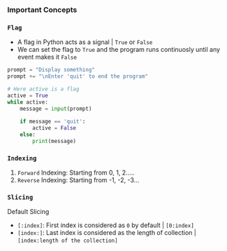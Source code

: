 ### Important Concepts 

### `Flag`
- A flag in Python acts as a signal | `True` or `False`
- We can set the flag to `True` and the program runs continuosly until any event makes it `False`

```python
prompt = "Display something"
prompt += "\nEnter 'quit' to end the program"

# Here active is a flag
active = True
while active:
    message = input(prompt)
    
    if message == 'quit':
        active = False
    else:
        print(message)
```

### `Indexing`

1. `Forward` Indexing: Starting from 0, 1, 2.....
2. `Reverse` Indexing: Starting from -1, -2, -3...

### `Slicing`

Default Slicing 
- `[:index]`: First index is considered as `0` by default | `[0:index]`
- `[index:]`: Last index is considered as the length of collection | `[index:length of the collection]`
